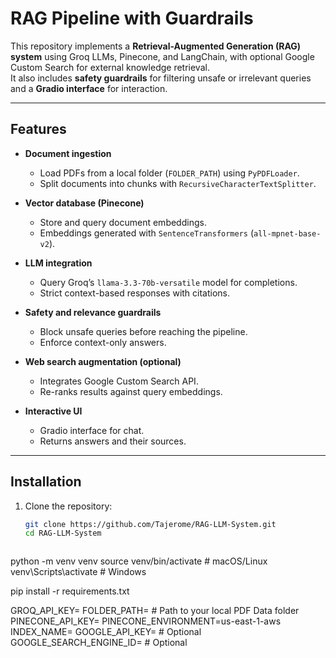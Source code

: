 # RAG Pipeline with Guardrails

This repository implements a **Retrieval-Augmented Generation (RAG) system** using Groq LLMs, Pinecone, and LangChain, with optional Google Custom Search for external knowledge retrieval.  
It also includes **safety guardrails** for filtering unsafe or irrelevant queries and a **Gradio interface** for interaction.

---

## Features

- **Document ingestion**
  - Load PDFs from a local folder (`FOLDER_PATH`) using `PyPDFLoader`.
  - Split documents into chunks with `RecursiveCharacterTextSplitter`.

- **Vector database (Pinecone)**
  - Store and query document embeddings.
  - Embeddings generated with `SentenceTransformers` (`all-mpnet-base-v2`).

- **LLM integration**
  - Query Groq’s `llama-3.3-70b-versatile` model for completions.
  - Strict context-based responses with citations.

- **Safety and relevance guardrails**
  - Block unsafe queries before reaching the pipeline.
  - Enforce context-only answers.

- **Web search augmentation (optional)**
  - Integrates Google Custom Search API.
  - Re-ranks results against query embeddings.

- **Interactive UI**
  - Gradio interface for chat.
  - Returns answers and their sources.

---

## Installation

1. Clone the repository:
   ```bash
   git clone https://github.com/Tajerome/RAG-LLM-System.git
   cd RAG-LLM-System



python -m venv venv
source venv/bin/activate   # macOS/Linux
venv\Scripts\activate      # Windows


pip install -r requirements.txt


GROQ_API_KEY=
FOLDER_PATH=               # Path to your local PDF Data folder
PINECONE_API_KEY=
PINECONE_ENVIRONMENT=us-east-1-aws
INDEX_NAME=
GOOGLE_API_KEY=            # Optional
GOOGLE_SEARCH_ENGINE_ID=   # Optional
